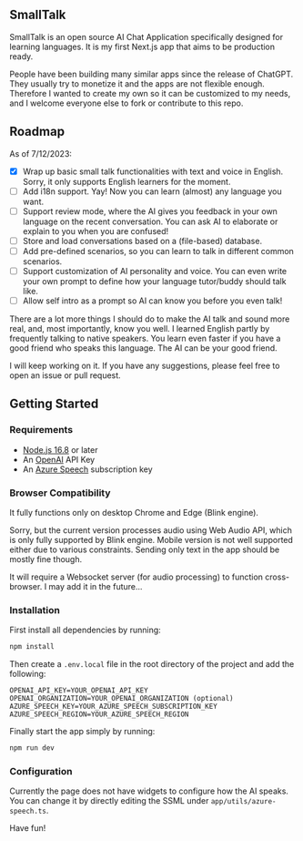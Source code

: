 ## SmallTalk

SmallTalk is an open source AI Chat Application specifically designed for learning languages. It is my first Next.js app that aims to be production ready.

People have been building many similar apps since the release of ChatGPT. They usually try to monetize it and the apps are not flexible enough. Therefore I wanted to create my own so it can be customized to my needs, and I welcome everyone else to fork or contribute to this repo.

## Roadmap

As of 7/12/2023:
- [X] Wrap up basic small talk functionalities with text and voice in English. Sorry, it only supports English learners for the moment.
- [ ] Add i18n support. Yay! Now you can learn (almost) any language you want.
- [ ] Support review mode, where the AI gives you feedback in your own language on the recent conversation. You can ask AI to elaborate or explain to you when you are confused!
- [ ] Store and load conversations based on a (file-based) database.
- [ ] Add pre-defined scenarios, so you can learn to talk in different common scenarios.
- [ ] Support customization of AI personality and voice. You can even write your own prompt to define how your language tutor/buddy should talk like.
- [ ] Allow self intro as a prompt so AI can know you before you even talk!

There are a lot more things I should do to make the AI talk and sound more real, and, most importantly, know you well. I learned English partly by frequently talking to native speakers. You learn even faster if you have a good friend who speaks this language. The AI can be your good friend.

I will keep working on it. If you have any suggestions, please feel free to open an issue or pull request.

## Getting Started

### Requirements

- [Node.js 16.8](https://nodejs.org/) or later
- An [OpenAI](https://platform.openai.com/account/api-keys) API Key
- An [Azure Speech](https://speech.microsoft.com/) subscription key

### Browser Compatibility

It fully functions only on desktop Chrome and Edge (Blink engine).

Sorry, but the current version processes audio using Web Audio API, which is only fully supported by Blink engine. Mobile version is not well supported either due to various constraints. Sending only text in the app should be mostly fine though.

It will require a Websocket server (for audio processing) to function cross-browser. I may add it in the future...

### Installation

First install all dependencies by running:

```bash
npm install
```

Then create a `.env.local` file in the root directory of the project and add the following:

```
OPENAI_API_KEY=YOUR_OPENAI_API_KEY
OPENAI_ORGANIZATION=YOUR_OPENAI_ORGANIZATION (optional)
AZURE_SPEECH_KEY=YOUR_AZURE_SPEECH_SUBSCRIPTION_KEY
AZURE_SPEECH_REGION=YOUR_AZURE_SPEECH_REGION
```

Finally start the app simply by running:

```bash
npm run dev
```

### Configuration

Currently the page does not have widgets to configure how the AI speaks. You can change it by directly editing the SSML under `app/utils/azure-speech.ts`.

Have fun!